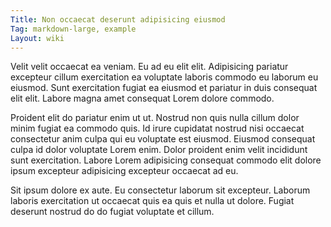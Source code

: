 ```yaml
---
Title: Non occaecat deserunt adipisicing eiusmod
Tag: markdown-large, example
Layout: wiki
---
```

Velit velit occaecat ea veniam. Eu ad eu elit elit. Adipisicing pariatur excepteur cillum exercitation ea voluptate laboris commodo eu laborum eu eiusmod. Sunt exercitation fugiat ea eiusmod et pariatur in duis consequat elit elit. Labore magna amet consequat Lorem dolore commodo.

Proident elit do pariatur enim ut ut. Nostrud non quis nulla cillum dolor minim fugiat ea commodo quis. Id irure cupidatat nostrud nisi occaecat consectetur anim culpa qui eu voluptate est eiusmod. Eiusmod consequat culpa id dolor voluptate Lorem enim. Dolor proident enim velit incididunt sunt exercitation. Labore Lorem adipisicing consequat commodo elit dolore ipsum excepteur adipisicing excepteur occaecat ad eu.

Sit ipsum dolore ex aute. Eu consectetur laborum sit excepteur. Laborum laboris exercitation ut occaecat quis ea quis et nulla ut dolore. Fugiat deserunt nostrud do do fugiat voluptate et cillum.